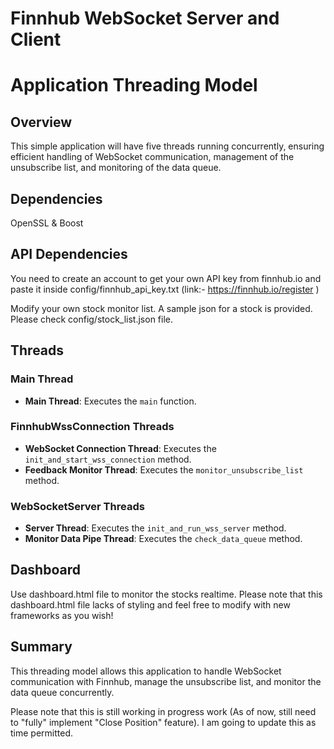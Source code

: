 # Finnhub WebSocket Server and Client

# Application Threading Model

## Overview

This simple application will have five threads running concurrently, ensuring efficient handling of WebSocket communication, management of the unsubscribe list, and monitoring of the data queue.

## Dependencies

OpenSSL & Boost

## API Dependencies

You need to create an account to get your own API key from finnhub.io and paste it inside config/finnhub_api_key.txt
(link:- https://finnhub.io/register )

Modify your own stock monitor list. A sample json for a stock is provided. Please check config/stock_list.json file.

## Threads

### Main Thread

- **Main Thread**: Executes the `main` function.

### FinnhubWssConnection Threads

- **WebSocket Connection Thread**: Executes the `init_and_start_wss_connection` method.
- **Feedback Monitor Thread**: Executes the `monitor_unsubscribe_list` method.

### WebSocketServer Threads

- **Server Thread**: Executes the `init_and_run_wss_server` method.
- **Monitor Data Pipe Thread**: Executes the `check_data_queue` method.

## Dashboard

Use dashboard.html file to monitor the stocks realtime. Please note that this dashboard.html file lacks of styling and feel free to modify with new frameworks as you wish!

## Summary

This threading model allows this application to handle WebSocket communication with Finnhub, manage the unsubscribe list, and monitor the data queue concurrently.

Please note that this is still working in progress work (As of now, still need to "fully" implement "Close Position" feature). I am going to update this as time permitted.
